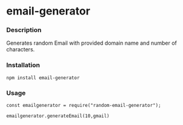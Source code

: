 ﻿# email-generator

### Description
Generates random Email with provided domain name and number of characters.

### Installation
`npm install email-generator`

### Usage
`const emailgenerator = require("random-email-generator");`

`emailgenerator.generateEmail(10,gmail)`
